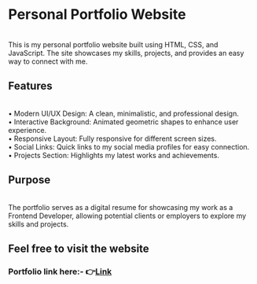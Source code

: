 <h1>Personal Portfolio Website</h1>
<br>
This is my personal portfolio website built using HTML, CSS, and JavaScript. The site showcases my skills, projects, and provides an easy way to connect with me.
<br>
<h2>Features</h2>
<br>
• Modern UI/UX Design: A clean, minimalistic, and professional design.<br>
• Interactive Background: Animated geometric shapes to enhance user experience.<br>
• Responsive Layout: Fully responsive for different screen sizes.<br>
• Social Links: Quick links to my social media profiles for easy connection.<br>
• Projects Section: Highlights my latest works and achievements.<br>
<h2>Purpose</h2>
<br>
The portfolio serves as a digital resume for showcasing my work as a Frontend Developer, allowing potential clients or employers to explore my skills and projects.
<br>
<h2>Feel free to visit the website</h2>
<h3>Portfolio link here:-
👉<a href="https://deepakbisht.netlify.app/">Link</a>
</h3>
